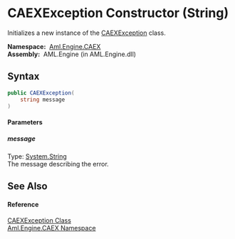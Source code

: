 CAEXException Constructor (String)
==================================
Initializes a new instance of the [CAEXException][1] class.

  **Namespace:**  [Aml.Engine.CAEX][2]  
  **Assembly:**  AML.Engine (in AML.Engine.dll)

Syntax
------

```csharp
public CAEXException(
	string message
)
```

#### Parameters

##### *message*
Type: [System.String][3]  
The message describing the error.


See Also
--------

#### Reference
[CAEXException Class][1]  
[Aml.Engine.CAEX Namespace][2]  

[1]: README.md
[2]: ../README.md
[3]: https://docs.microsoft.com/dotnet/api/system.string
[4]: https://www.automationml.org
[5]: ../../icons/logoShade.png